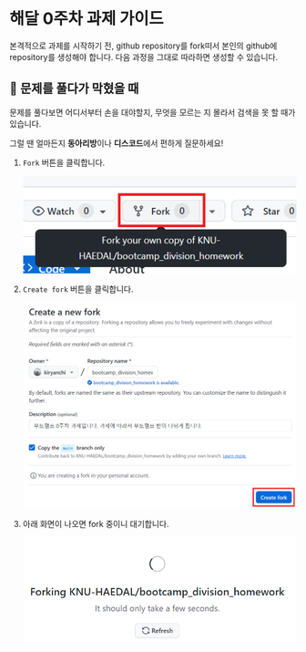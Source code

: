 # 해달 0주차 과제 가이드

본격적으로 과제를 시작하기 전, github repository를 fork떠서 본인의 github에 repository를 생성해야 합니다. 다음 과정을 그대로 따라하면 생성할 수 있습니다.

## 🧱 문제를 풀다가 막혔을 때

문제를 풀다보면 어디서부터 손을 대야할지, 무엇을 모르는 지 몰라서 검색을 못 할 때가 있습니다.

그럴 땐 얼마든지 **동아리방**이나 **디스코드**에서 편하게 질문하세요!

1. `Fork` 버튼을 클릭합니다.

    ![fork button click](../assets/1-1.png)

1. `Create fork` 버튼을 클릭합니다.

    ![create fork button click](../assets/1-2.png)

1. 아래 화면이 나오면 fork 중이니 대기합니다.

    ![wait for having done fork](../assets/1-3.png)
